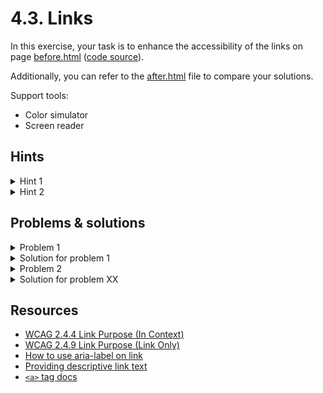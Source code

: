 # 4.3. Links

In this exercise, your task is to enhance the accessibility of the links on page [before.html](https://ubax.github.io/a11y-kata/4-pitfalls/4.03-links/before.html) ([code source](./before.html)).

Additionally, you can refer to the [after.html](after.html) file to compare your solutions.

Support tools: 
- Color simulator
- Screen reader

## Hints

<details>
<summary>Hint 1</summary>

- Try finding the links with colors disabled

</details>

<details>
<summary>Hint 2</summary>

- Using screen reader try to find the purpose of the links

TODO: Maybe use rotor to find correct link

</details>

## Problems & solutions

<details>
<summary>Problem 1</summary>

The first issue is that links are only highlighted by color. This can pose challenges for users with color blindness or low vision, as they may struggle to distinguish the links from the surrounding text.

</details>
<details>
<summary>Solution for problem 1</summary>

Remove `style="text-decoration: none; cursor: default"` from the links. It’s essential to provide a non-color visual indicator for links, such as underlining or changing the text style.

</details>

<details>
<summary>Problem 2</summary>

When users rely on screen readers or speech recognition software, they may not understand the purpose of a link if the link text is not descriptive. This lack of clarity makes it difficult for these users to navigate effectively.

</details>
<details>
<summary>Solution for problem XX</summary>

There are several ways to address this issue:

- Change the link text to be more descriptive, such as using "Read more about the rise of the internet" instead of just "Read more."
- Use the `aria-label` attribute to provide a more descriptive label for the link, for example: `<a href="..." aria-label="Read more about the rise of the internet">Read more</a>`.
- Wrap the post title in a link and add an `aria-hidden="true"` attribute to the "Read more" link, like this: `<a ...><h2 class="post-title">The Evolution of the Keyboard</h2></a>`.

You can see examples of each solution in the [after.html](./after.html) file.

</details>

## Resources

- [WCAG 2.4.4 Link Purpose (In Context)](https://www.w3.org/WAI/WCAG21/Understanding/link-purpose-in-context)
- [WCAG 2.4.9 Link Purpose (Link Only)](https://www.w3.org/WAI/WCAG21/Understanding/link-purpose-link-only)
- [How to use aria-label on link](https://www.w3.org/WAI/WCAG21/Techniques/aria/ARIA8)
- [Providing descriptive link text](https://www.w3.org/WAI/WCAG21/Techniques/general/G91)
- [`<a>` tag docs](https://developer.mozilla.org/en-US/docs/Web/HTML/Element/a)
